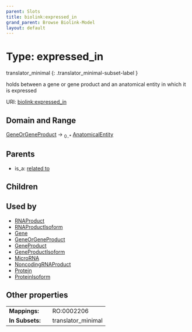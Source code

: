 ```yaml
---
parent: Slots
title: biolink:expressed_in
grand_parent: Browse Biolink-Model
layout: default
---
```


# Type: expressed_in

translator_minimal
{: .translator_minimal-subset-label }


holds between a gene or gene product and an anatomical entity in which it is expressed

URI: [biolink:expressed_in](https://w3id.org/biolink/vocab/expressed_in)

## Domain and Range

[GeneOrGeneProduct](GeneOrGeneProduct.md) ->  <sub>0..*</sub> [AnatomicalEntity](AnatomicalEntity.md)

## Parents

 *  is_a: [related to](related_to.md)

## Children


## Used by

 * [RNAProduct](RNAProduct.md)
 * [RNAProductIsoform](RNAProductIsoform.md)
 * [Gene](Gene.md)
 * [GeneOrGeneProduct](GeneOrGeneProduct.md)
 * [GeneProduct](GeneProduct.md)
 * [GeneProductIsoform](GeneProductIsoform.md)
 * [MicroRNA](MicroRNA.md)
 * [NoncodingRNAProduct](NoncodingRNAProduct.md)
 * [Protein](Protein.md)
 * [ProteinIsoform](ProteinIsoform.md)

## Other properties

|  |  |  |
| --- | --- | --- |
| **Mappings:** | | RO:0002206 |
| **In Subsets:** | | translator_minimal |

